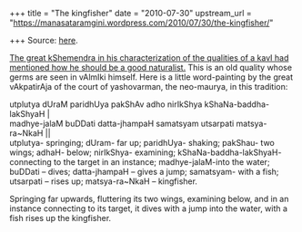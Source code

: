+++
title = "The kingfisher"
date = "2010-07-30"
upstream_url = "https://manasataramgini.wordpress.com/2010/07/30/the-kingfisher/"

+++
Source: [here](https://manasataramgini.wordpress.com/2010/07/30/the-kingfisher/).

[The great kShemendra in his characterization of the qualities of a kavI had mentioned how he should be a good naturalist.](https://manasataramgini.wordpress.com/2008/02/13/thinking-of-kshemendra/) This is an old quality whose germs are seen in vAlmIki himself. Here is a little word-painting by the great vAkpatirAja of the court of yashovarman, the neo-maurya, in this tradition:

utplutya dUraM paridhUya pakShAv adho nirIkShya kShaNa-baddha-lakShyaH \|  
madhye-jalaM buDDati datta-jhampaH samatsyam utsarpati matsya-ra\~NkaH \|\|  
utplutya- springing; dUram- far up; paridhUya- shaking; pakShau- two wings; adhaH- below; nirIkShya- examining; kShaNa-baddha-lakShyaH- connecting to the target in an instance; madhye-jalaM-into the water; buDDati – dives; datta-jhampaH – gives a jump; samatsyam- with a fish; utsarpati – rises up; matsya-ra\~NkaH – kingfisher.

Springing far upwards, fluttering its two wings, examining below, and in an instance connecting to its target, it dives with a jump into the water, with a fish rises up the kingfisher.

